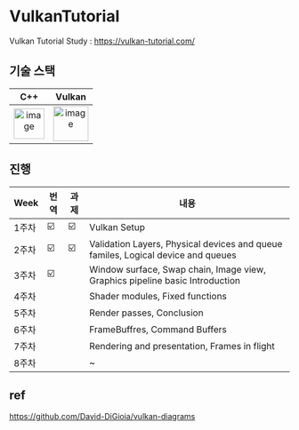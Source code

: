 # VulkanTutorial

Vulkan Tutorial Study : https://vulkan-tutorial.com/


## 기술 스택

| C++ | Vulkan |
| :--------: | :--------: |
|   <img width="55" alt="image" src="https://user-images.githubusercontent.com/16304843/182135521-cddfa5b4-48a0-4209-9e44-1f418befe6e1.png">    |   <img width="63" alt="image" src="https://user-images.githubusercontent.com/16304843/182135372-d2c89312-2ac1-4ccd-b13c-4f78ecd3203e.png">    |


## 진행

| Week | 번역 | 과제 |내용 |
| ------ | -- | -- |----------- |
| 1주차 | ☑️ | ☑️ | Vulkan Setup |
| 2주차 | ☑️ | ☑️ | Validation Layers, Physical devices and queue familes, Logical device and queues |
| 3주차 | ☑️ |  | Window surface, Swap chain, Image view, Graphics pipeline basic Introduction |
| 4주차 |  |  | Shader modules, Fixed functions |
| 5주차 |  |  | Render passes, Conclusion |
| 6주차 |  |  | FrameBuffres, Command Buffers |
| 7주차 |  |  | Rendering and presentation, Frames in flight |
| 8주차 |  |  | ~ |



## ref

https://github.com/David-DiGioia/vulkan-diagrams
